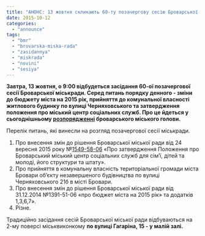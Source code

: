 ```yaml
---
title: "АНОНС: 13 жовтня скликають 60-ту позачергову сесію Броварської міської ради"
date: 2015-10-12
categories: 
  - "announce"
tags: 
  - "bmr"
  - "brovarska-miska-rada"
  - "zasidannya"
  - "miskrada"
  - "novini"
  - "sesiya"
---
```


**Завтра, 13 жовтня, о 9:00 відбудеться засідання 60-ої позачергової сесії Броварської міськради. Серед питань порядку денного - зміни до бюджету міста на 2015 рік, прийняття до комунальної власності житлового будинку по вулиці Черняховського та затвердження положення про міський центр соціальних служб. Про це йдеться у сьогоднішньому [розпорядженні](http://docs.pravo-znaty.org.ua/p30157/12.10.2015/172) броварського міського голови.**

Перелік питань, які винесли на розгляд позачергової сесії міськради.

1. Про внесення змін до рішення Броварської міської ради від 24 вересня 2015 року №[1549-58-06](http://docs.pravo-znaty.org.ua/p30002/24.09.2015/1549-58-06) «Про затвердження Положення про Броварський міський центр соціальних служб для сім’ї, дітей та молоді, його структури та штату».
2. Про прийняття в комунальну власність територіальної громади міста Бровари об’єкту незавершеного будівництва по вулиці Черняховського 21б в місті Бровари.
3. Про внесення змін до рішення Броварської міської ради від 31.12.2014 №1391-51-06 «про бюджет міста на 2015 рік» та додатків 1,3,6,7».
4. Різне.

Традиційно засідання сесій Броварської міської ради відбуваються на 2-му поверсі міськвиконкому **по вулиці Гагаріна, 15 - у малій залі.**
